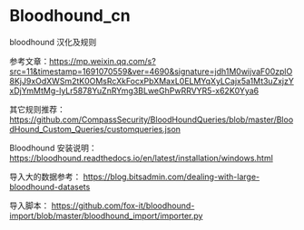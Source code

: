 # Bloodhound_cn
bloodhound 汉化及规则


参考文章：https://mp.weixin.qq.com/s?src=11&timestamp=1691070559&ver=4690&signature=jdh1M0wijvaF00zplO8KjJ9xOdXWSm2tK0OMsRcXkFocxPbXMaxL0ELMYqXyLCajx5a1Mt3uZxjzYxDjYmMtMg-lyLr5878YuZnRYmg3BLweGhPwRRVYR5-x62K0Yya6


其它规则推荐：https://github.com/CompassSecurity/BloodHoundQueries/blob/master/BloodHound_Custom_Queries/customqueries.json


Bloodhound 安装说明：
https://bloodhound.readthedocs.io/en/latest/installation/windows.html


导入大的数据参考：
https://blog.bitsadmin.com/dealing-with-large-bloodhound-datasets

导入脚本：
https://github.com/fox-it/bloodhound-import/blob/master/bloodhound_import/importer.py
